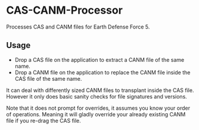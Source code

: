 # CAS-CANM-Processor
 Processes CAS and CANM files for Earth Defense Force 5.

## Usage
 - Drop a CAS file on the application to extract a CANM file of the same name.
 - Drop a CANM file on the application to replace the CANM file inside the CAS file of the same name.

 It can deal with differently sized CANM files to transplant inside the CAS file. However it only does basic sanity checks for file signatures and versions.

 Note that it does not prompt for overrides, it assumes you know your order of operations.
 Meaning it will gladly override your already existing CANM file if you re-drag the CAS file.
